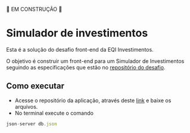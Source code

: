 🚧 EM CONSTRUÇÃO 🚧

# Simulador de investimentos

Esta é a solução do desafio front-end da EQI Investimentos.

O objetivo é construir um front-end para um Simulador de Investimentos seguindo as especificações que estão no [repositório do desafio](https://github.com/eqi-investimentos/desafio-frontend).

## Como executar

* Acesse o repositório da aplicação, através deste [link](https://github.com/mauricio-tejada/Simulador-de-investimentos) e baixe os arquivos.<br>
* No terminal execute o comando 
```js 
json-server db.json
```


